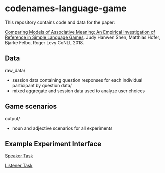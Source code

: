 # codenames-language-game

This repository contains code and data for the paper: 

[Comparing Models of Associative Meaning: An Empirical Investigation of Reference in Simple Language Games](https://arxiv.org/pdf/1810.03717.pdf). Judy Hanwen Shen, Matthias Hofer, Bjarke Felbo, Roger Levy CoNLL 2018.

## Data
raw_data/
- session data containing question responses for each individual participant by question
data/ 
- mixed aggregate and session data used to analyze user choices 

## Game scenarios 
output/ 
- noun and adjective scenarios for all experiments 

## Example Experiment Interface

[Speaker Task](https://mit.co1.qualtrics.com/jfe/form/SV_8jMGzR6Kw) 

[Listener Task](https://mit.co1.qualtrics.com/jfe/form/SV_cHk4KE82sEx6aUt) 

